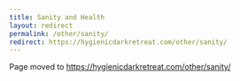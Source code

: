 ```yaml
---
title: Sanity and Health
layout: redirect
permalink: /other/sanity/
redirect: https://hygienicdarkretreat.com/other/sanity/
---
```


Page moved to <https://hygienicdarkretreat.com/other/sanity/>

